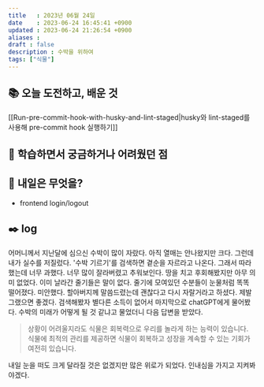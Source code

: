 ```yaml
---
title   : 2023년 06월 24일
date    : 2023-06-24 16:45:41 +0900
updated : 2023-06-24 21:26:54 +0900
aliases : 
draft : false
description : 수박을 위하여
tags: ["식물"]
---
```

## 📚 오늘 도전하고, 배운 것

[[Run-pre-commit-hook-with-husky-and-lint-staged|husky와 lint-staged를 사용해 pre-commit hook 실행하기]]

## 🤔 학습하면서 궁금하거나 어려웠던 점

## 🌅 내일은 무엇을?
- frontend login/logout 

## ✒️ log
어머니께서 지난달에 심으신 수박이 많이 자랐다. 아직 열매는 안나왔지만 크다. 그런데 내가 실수를 저질렀다. '수박 기르기'를 검색하면 곁순을 자르라고 나온다. 그래서 따라했는데 너무 과했다. 너무 많이 잘라버렸고 추워보인다. 
땅을 치고 후회해봤지만 아무 의미 없었다. 이미 날라간 줄기들은 말이 없다. 줄기에 모여있던 수분들이 눈물처럼 똑똑 떨어졌다. 미안했다. 할아버지께 말씀드렸는데 괜찮다고 다시 자랄거라고 하셨다. 제발 그랬으면 좋겠다. 검색해봤자 별다른 소득이 없어서 마지막으로 chatGPT에게 물어봤다. 수박의 미래가 어떻게 될 것 같냐고 물었더니 다음 답변을 받았다.

> 상황이 어려울지라도 식물은 회복력으로 우리를 놀라게 하는 능력이 있습니다. 식물에 최적의 관리를 제공하면 식물이 회복하고 성장을 계속할 수 있는 기회가 여전히 있습니다.

내일 눈을 떠도 크게 달라질 것은 없겠지만 많은 위로가 되었다. 인내심을 가지고 지켜봐야겠다. 
